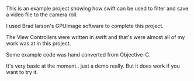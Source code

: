 This is an example project showing how swift can be used to filter and save a video file to the camera roll.

I used Brad larson's GPUImage software to complete this project.

The View Controllers were written in swift and that's were almost all of my work was at in this project.

Some example code was hand converted from Objective-C.

It's very basic at the moment.. just a demo really. But it does work if you want to try it.
